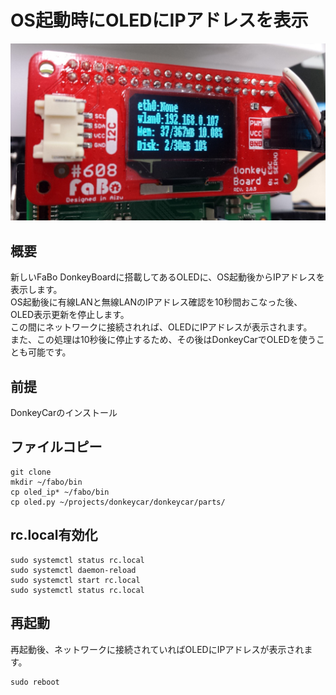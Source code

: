 # OS起動時にOLEDにIPアドレスを表示

![](donkeyboard.jpg)

## 概要
新しいFaBo DonkeyBoardに搭載してあるOLEDに、OS起動後からIPアドレスを表示します。<br>
OS起動後に有線LANと無線LANのIPアドレス確認を10秒間おこなった後、OLED表示更新を停止します。<br>
この間にネットワークに接続されれば、OLEDにIPアドレスが表示されます。<br>
また、この処理は10秒後に停止するため、その後はDonkeyCarでOLEDを使うことも可能です。

## 前提
DonkeyCarのインストール

## ファイルコピー
```
git clone
mkdir ~/fabo/bin
cp oled_ip* ~/fabo/bin
cp oled.py ~/projects/donkeycar/donkeycar/parts/
```

## rc.local有効化
```
sudo systemctl status rc.local
sudo systemctl daemon-reload
sudo systemctl start rc.local
sudo systemctl status rc.local
```

## 再起動
再起動後、ネットワークに接続されていればOLEDにIPアドレスが表示されます。
```
sudo reboot
```

